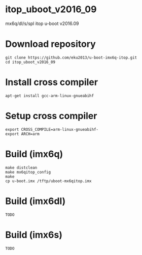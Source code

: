 # itop_uboot_v2016_09
mx6q/dl/s/spl itop u-boot v2016.09 
 
# Download repository
    git clone https://github.com/eku2013/u-boot-imx6q-itop.git
    cd itop_uboot_v2016_09
 
# Install cross compiler
    apt-get install gcc-arm-linux-gnueabihf
 
# Setup cross compiler
    export CROSS_COMPILE=arm-linux-gnueabihf-
    export ARCH=arm
 
# Build (imx6q)
    make distclean
    make mx6qitop_config
    make
    cp u-boot.imx /tftp/uboot-mx6qitop.imx
 
# Build (imx6dl)
    TODO
 
# Build (imx6s)
    TODO

